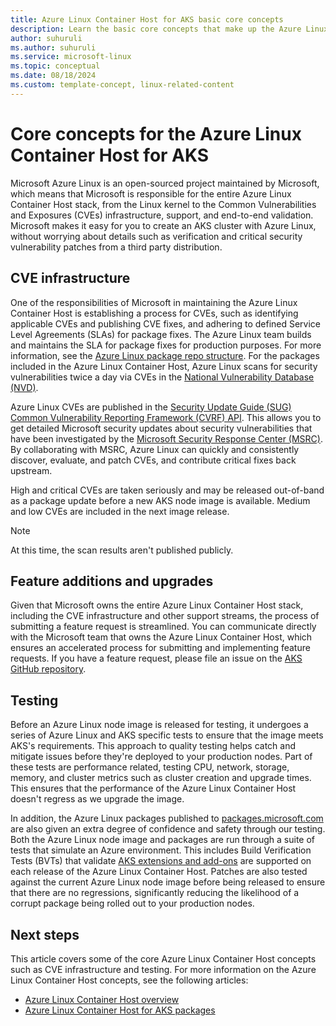```yaml
---
title: Azure Linux Container Host for AKS basic core concepts
description: Learn the basic core concepts that make up the Azure Linux Container Host for AKS. 
author: suhuruli
ms.author: suhuruli
ms.service: microsoft-linux
ms.topic: conceptual 
ms.date: 08/18/2024
ms.custom: template-concept, linux-related-content
---
```


# Core concepts for the Azure Linux Container Host for AKS

Microsoft Azure Linux is an open-sourced project maintained by Microsoft, which means that Microsoft is responsible for the entire Azure Linux Container Host stack, from the Linux kernel to the Common Vulnerabilities and Exposures (CVEs) infrastructure, support, and end-to-end validation. Microsoft makes it easy for you to create an AKS cluster with Azure Linux, without worrying about details such as verification and critical security vulnerability patches from a third party distribution.

## CVE infrastructure

One of the responsibilities of Microsoft in maintaining the Azure Linux Container Host is establishing a process for CVEs, such as identifying applicable CVEs and publishing CVE fixes, and adhering to defined Service Level Agreements (SLAs) for package fixes. The Azure Linux team builds and maintains the SLA for package fixes for production purposes. For more information, see the [Azure Linux package repo structure](https://github.com/microsoft/CBL-Mariner/blob/2.0/toolkit/docs/building/building.md#packagesmicrosoftcom-repository-structure). For the packages included in the Azure Linux Container Host, Azure Linux scans for security vulnerabilities twice a day via CVEs in the [National Vulnerability Database (NVD)](https://nvd.nist.gov/).

Azure Linux CVEs are published in the [Security Update Guide (SUG) Common Vulnerability Reporting Framework (CVRF) API](https://github.com/microsoft/MSRC-Microsoft-Security-Updates-API). This allows you to get detailed Microsoft security updates about security vulnerabilities that have been investigated by the [Microsoft Security Response Center (MSRC)](https://www.microsoft.com/msrc). By collaborating with MSRC, Azure Linux can quickly and consistently discover, evaluate, and patch CVEs, and contribute critical fixes back upstream.

High and critical CVEs are taken seriously and may be released out-of-band as a package update before a new AKS node image is available. Medium and low CVEs are included in the next image release.

> [!NOTE]
> At this time, the scan results aren't published publicly.

## Feature additions and upgrades

Given that Microsoft owns the entire Azure Linux Container Host stack, including the CVE infrastructure and other support streams, the process of submitting a feature request is streamlined. You can communicate directly with the Microsoft team that owns the Azure Linux Container Host, which ensures an accelerated process for submitting and implementing feature requests. If you have a feature request, please file an issue on the [AKS GitHub repository](https://github.com/Azure/AKS/issues).

## Testing

Before an Azure Linux node image is released for testing, it undergoes a series of Azure Linux and AKS specific tests to ensure that the image meets AKS's requirements. This approach to quality testing helps catch and mitigate issues before they're deployed to your production nodes. Part of these tests are performance related, testing CPU, network, storage, memory, and cluster metrics such as cluster creation and upgrade times. This ensures that the performance of the Azure Linux Container Host doesn't regress as we upgrade the image.

In addition, the Azure Linux packages published to [packages.microsoft.com](https://packages.microsoft.com/cbl-mariner/) are also given an extra degree of confidence and safety through our testing. Both the Azure Linux node image and packages are run through a suite of tests that simulate an Azure environment. This includes Build Verification Tests (BVTs) that validate [AKS extensions and add-ons](/azure/aks/integrations) are supported on each release of the Azure Linux Container Host. Patches are also tested against the current Azure Linux node image before being released to ensure that there are no regressions, significantly reducing the likelihood of a corrupt package being rolled out to your production nodes.

## Next steps

This article covers some of the core Azure Linux Container Host concepts such as CVE infrastructure and testing. For more information on the Azure Linux Container Host concepts, see the following articles: 

- [Azure Linux Container Host overview](./intro-azure-linux.md)
- [Azure Linux Container Host for AKS packages](./concepts-packages.md)
